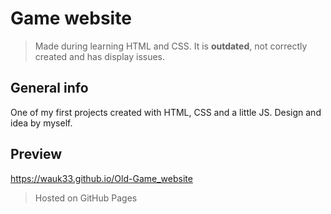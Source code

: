 # Game website
> Made during learning HTML and CSS. It is __outdated__, not correctly created and has display issues.

## General info
One of my first projects created with HTML, CSS and a little JS. Design and idea by myself.

## Preview
https://wauk33.github.io/Old-Game_website
> Hosted on GitHub Pages
